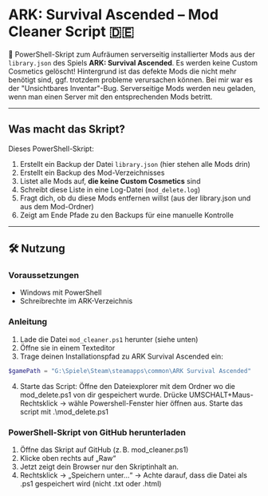 # ARK: Survival Ascended – Mod Cleaner Script 🇩🇪 

🧹 PowerShell-Skript zum Aufräumen serverseitig installierter Mods aus der `library.json` des Spiels **ARK: Survival Ascended**. Es werden keine Custom Cosmetics gelöscht! Hintergrund ist das defekte Mods die nicht mehr benötigt sind, ggf. trotzdem probleme verursachen können. Bei mir war es der "Unsichtbares Inventar"-Bug. Serverseitige Mods werden neu geladen, wenn man einen Server mit den entsprechenden Mods betritt. 

---

## Was macht das Skript?

Dieses PowerShell-Skript:

1. Erstellt ein Backup der Datei `library.json` (hier stehen alle Mods drin)
2. Erstellt ein Backup des Mod-Verzeichnisses
3. Listet alle Mods auf, **die keine Custom Cosmetics** sind
4. Schreibt diese Liste in eine Log-Datei (`mod_delete.log`)
5. Fragt dich, ob du diese Mods entfernen willst (aus der library.json und aus dem Mod-Ordner)
6. Zeigt am Ende Pfade zu den Backups für eine manuelle Kontrolle

---

## 🛠️ Nutzung

### Voraussetzungen

- Windows mit PowerShell
- Schreibrechte im ARK-Verzeichnis

### Anleitung

1. Lade die Datei `mod_cleaner.ps1` herunter (siehe unten)
2. Öffne sie in einem Texteditor
3. Trage deinen Installationspfad zu ARK Survival Ascended ein:

```powershell
$gamePath = "G:\Spiele\Steam\steamapps\common\ARK Survival Ascended"
```
4. Starte das Script: Öffne den Dateiexplorer mit dem Ordner wo die mod_delete.ps1 von dir gespeichert wurde. Drücke UMSCHALT+Maus-Rechtsklick -> wähle Powershell-Fenster hier öffnen aus. Starte das script mit .\mod_delete.ps1


### PowerShell-Skript von GitHub herunterladen
1. Öffne das Skript auf GitHub (z. B. mod_cleaner.ps1)
2. Klicke oben rechts auf „Raw“
3. Jetzt zeigt dein Browser nur den Skriptinhalt an.
4. Rechtsklick → „Speichern unter…“
→ Achte darauf, dass die Datei als .ps1 gespeichert wird (nicht .txt oder .html)

